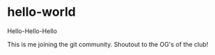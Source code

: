 # hello-world
Hello-Hello-Hello

This is me joining the git community.
Shoutout to the OG's of the club!

